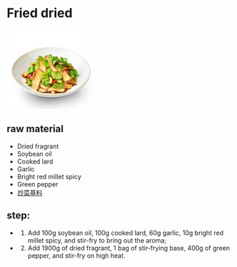 # Fried dried

![小炒香干](/images/小炒香干.jpg)

## raw material

- Dried fragrant
- Soybean oil
- Cooked lard
- Garlic
- Bright red millet spicy
- Green pepper
- [炒菜基料](/en/配料/炒菜基料.md)

## step:

- 1. Add 100g soybean oil, 100g cooked lard, 60g garlic, 10g bright red millet spicy, and stir-fry to bring out the aroma;
- 2. Add 1900g of dried fragrant, 1 bag of stir-frying base, 400g of green pepper, and stir-fry on high heat.
